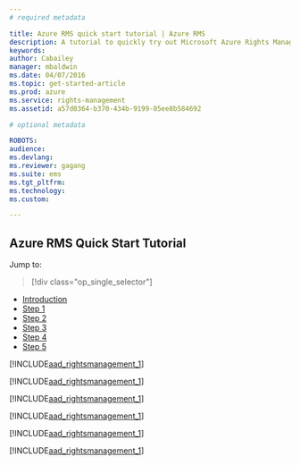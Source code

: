 ```yaml
---
# required metadata

title: Azure RMS quick start tutorial | Azure RMS
description: A tutorial to quickly try out Microsoft Azure Rights Management for your organization with just 5 steps that should take you less than 15 minutes.
keywords:
author: Cabailey
manager: mbaldwin
ms.date: 04/07/2016
ms.topic: get-started-article
ms.prod: azure
ms.service: rights-management
ms.assetid: a57d0364-b370-434b-9199-05ee8b584692

# optional metadata

ROBOTS: 
audience:
ms.devlang: 
ms.reviewer: gagang
ms.suite: ems
ms.tgt_pltfrm:
ms.technology:
ms.custom:

---
```


## Azure RMS Quick Start Tutorial


Jump to: 
> [!div class="op_single_selector"]
- [Introduction](rms-quickstart-intro.md)
- [Step 1](rms-quickstart-step1.md)
- [Step 2](rms-quickstart-step2.md)
- [Step 3](rms-quickstart-step3.md)
- [Step 4](rms-quickstart-step4.md)
- [Step 5](rms-quickstart-step5.md)

[!INCLUDE[aad_rightsmanagement_1](../includes/rms-quickstart-intro-include.md)] 

[!INCLUDE[aad_rightsmanagement_1](../includes/rms-quickstart-step1-include.md)] 

[!INCLUDE[aad_rightsmanagement_1](../includes/rms-quickstart-step2-include.md)] 

[!INCLUDE[aad_rightsmanagement_1](../includes/rms-quickstart-step3-include.md)] 

[!INCLUDE[aad_rightsmanagement_1](../includes/rms-quickstart-step4-include.md)] 

[!INCLUDE[aad_rightsmanagement_1](../includes/rms-quickstart-step5-include.md)] 